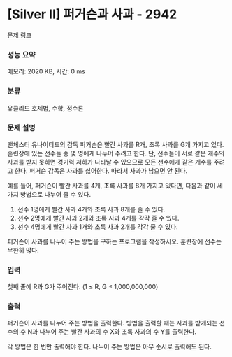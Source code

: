 # [Silver II] 퍼거슨과 사과 - 2942 

[문제 링크](https://www.acmicpc.net/problem/2942) 

### 성능 요약

메모리: 2020 KB, 시간: 0 ms

### 분류

유클리드 호제법, 수학, 정수론

### 문제 설명

<p>맨체스터 유나이티드의 감독 퍼거슨은 빨간 사과를 R개, 초록 사과를 G개 가지고 있다. 훈련장에 있는 선수들 중 몇 명에게 나누어 주려고 한다. 단, 선수들이 서로 같은 개수의 사과를 받지 못하면 경기력 저하가 나타날 수 있으므로 모든 선수에게 같은 개수를 주려고 한다. 퍼거슨 감독은 사과를 싫어한다. 따라서 사과가 남으면 안 된다.</p>

<p>예를 들어, 퍼거슨이 빨간 사과를 4개, 초록 사과를 8개 가지고 있다면, 다음과 같이 세가지 방법으로 나누어 줄 수 있다.</p>

<ol>
	<li>선수 1명에게 빨간 사과 4개와 초록 사과 8개를 줄 수 있다.</li>
	<li>선수 2명에게 빨간 사과 2개와 초록 사과 4개를 각각 줄 수 있다.</li>
	<li>선수 4명에게 빨간 사과 1개와 초록 사과 2개를 각각 줄 수 있다.</li>
</ol>

<p>퍼거슨이 사과를 나누어 주는 방법을 구하는 프로그램을 작성하시오. 훈련장에 선수는 무한히 많다.</p>

### 입력 

 <p>첫째 줄에 R과 G가 주어진다. (1 ≤ R, G ≤ 1,000,000,000)</p>

### 출력 

 <p>퍼거슨이 사과를 나누어 주는 방법을 출력한다. 방법을 출력할 때는 사과를 받게되는 선수의 수 N과 나누어 주는 빨간 사과의 수 X와 초록 사과의 수 Y를 출력한다.</p>

<p>각 방법은 한 번만 출력해야 한다. 나누어 주는 방법은 아무 순서로 출력해도 된다.</p>

